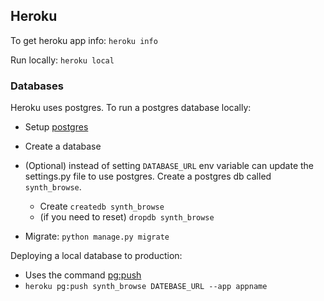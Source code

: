 

## Heroku
To get heroku app info: `heroku info`

Run locally:
`heroku local`

### Databases
Heroku uses postgres. To run a postgres database locally:
- Setup [postgres](https://devcenter.heroku.com/articles/heroku-postgresql#local-setup)
- Create a database 
- (Optional) instead of setting `DATABASE_URL` env variable can update the settings.py
file to use postgres. Create a postgres db called `synth_browse`.
    - Create `createdb synth_browse`
    - (if you need to reset) `dropdb synth_browse`
    
- Migrate: `python manage.py migrate`

Deploying a local database to production:
- Uses the command [pg:push](https://devcenter.heroku.com/articles/heroku-postgresql#pg-push)
- `heroku pg:push synth_browse DATEBASE_URL --app appname`

